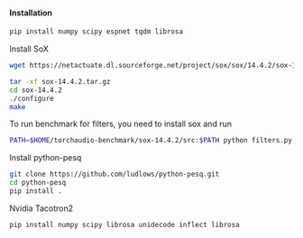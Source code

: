 

#### Installation

```bash
pip install numpy scipy espnet tqdm librosa
```

Install SoX
```bash
wget https://netactuate.dl.sourceforge.net/project/sox/sox/14.4.2/sox-14.4.2.tar.gz

tar -xf sox-14.4.2.tar.gz
cd sox-14.4.2
./configure
make
```

To run benchmark for filters, you need to install sox and run
```bash
PATH=$HOME/torchaudio-benchmark/sox-14.4.2/src:$PATH python filters.py
```


Install python-pesq

```bash
git clone https://github.com/ludlows/python-pesq.git
cd python-pesq
pip install .
```


Nvidia Tacotron2

```bash
pip install numpy scipy librosa unidecode inflect librosa
```
